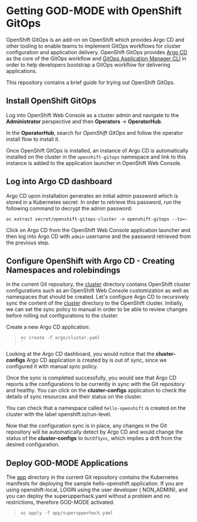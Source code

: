 # Getting GOD-MODE with OpenShift GitOps

OpenShift GitOps is an add-on on OpenShift which provides Argo CD and other tooling to enable teams to implement GitOps workflows for cluster configuration and application delivery. OpenShift GitOps provides [Argo CD](https://argo-cd.readthedocs.io/en/stable/) as the core of the GitOps workflow and [GitOps Application Manager CLI](https://github.com/redhat-developer/kam) in order to help developers bootstrap a GitOps workflow for delivering applications.

This repository contains a brief guide for trying out OpenShift GitOps.

## Install OpenShift GitOps 

Log into OpenShift Web Console as a cluster admin and navigate to the **Administrator** perspective and then **Operators** &rarr; **OperatorHub**. 

In the **OperatorHub**, search for *OpenShift GitOps* and follow the operator install flow to install it.

Once OpenShift GitOps is installed, an instance of Argo CD is automatically installed on the cluster in the `openshift-gitops` namespace and link to this instance is added to the application launcher in OpenShift Web Console.

## Log into Argo CD dashboard

Argo CD upon installation generates an initial admin password which is stored in a Kubernetes secret. In order to retrieve this password, run the following command to decrypt the admin password:

```
oc extract secret/openshift-gitops-cluster -n openshift-gitops --to=-
```

Click on Argo CD from the OpenShift Web Console application launcher and then log into Argo CD with `admin` username and the password retrieved from the previous step.

## Configure OpenShift with Argo CD - Creating Namespaces and rolebindings

In the current Git repository, the [cluster](cluster/) directory contains OpenShift cluster configurations such as an OpenShift Web Console customization as well as namespaces that should be created. Let's configure Argo CD to recursively sync the content of the [cluster](cluster/) directory to the OpenShift cluster. Initially, we can set the sync policy to manual in order to be able to review changes before rolling out configurations to the cluster. 

Create a new Argo CD application:

>  ```
>  oc create -f argo/cluster.yaml
>  `

Looking at the Argo CD dashboard, you would notice that the **cluster-configs** Argo CD application is created by is out of sync, since we configured it with manual sync policy.

Once the sync is completed successfully, you would see that Argo CD reports a the configurations to be currently in sync with the Git repository and healthy. You can click on the **cluster-configs** application to check the details of sync resources and their status on the cluster. 

You can  check that a namespace called `hello-openshift` is created on the cluster with the label openshift.io/run-level.

Now that the configuration sync is in place, any changes in the Git repository will be automatically detect by Argo CD and would change the status of the **cluster-configs** to `OutOfSync`, which implies a drift from the desired configuration.

## Deploy GOD-MODE Applications

The [app](app/) directory in the current Git repository contains the Kubernetes manifests for deploying the sample hello-openshift application. If you are using openshift-local, LOGIN using the user developer ( NON_ADMIN), and you can deploy the superupperhack.yaml without a problem and no restrictions, therefore GOD-MODE activated. 


>  ```
>  oc apply -f app/superupperhack.yaml
>  ```






